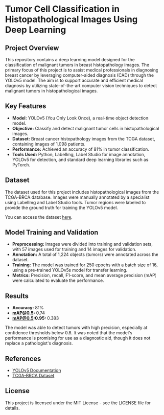 # Tumor Cell Classification in Histopathological Images Using Deep Learning

## Project Overview

This repository contains a deep learning model designed for the classification of malignant tumors in breast histopathology images. The primary focus of this project is to assist medical professionals in diagnosing breast cancer by leveraging computer-aided diagnosis (CAD) through the YOLOv5 model. The aim is to support accurate and efficient medical diagnosis by utilizing state-of-the-art computer vision techniques to detect malignant tumors in histopathological images.

## Key Features

- **Model:** YOLOv5 (You Only Look Once), a real-time object detection model.
- **Objective:** Classify and detect malignant tumor cells in histopathological images.
- **Dataset:** Breast cancer histopathology images from the TCGA dataset, containing images of 1,098 patients.
- **Performance:** Achieved an accuracy of 81% in tumor classification.
- **Tools Used:** Python, LabelImg, Label Studio for image annotation, YOLOv5 for detection, and standard deep learning libraries such as PyTorch.

## Dataset

The dataset used for this project includes histopathological images from the TCGA-BRCA database. Images were manually annotated by a specialist using LabelImg and Label Studio tools. Tumor regions were labeled to provide the ground truth for training the YOLOv5 model. 

You can access the dataset [here](https://portal.gdc.cancer.gov/projects/TCGA-BRCA).

## Model Training and Validation

- **Preprocessing:** Images were divided into training and validation sets, with 57 images used for training and 14 images for validation.
- **Annotation:** A total of 1,224 objects (tumors) were annotated across the dataset.
- **Training:** The model was trained for 250 epochs with a batch size of 16, using a pre-trained YOLOv5s model for transfer learning.
- **Metrics:** Precision, recall, F1-score, and mean average precision (mAP) were calculated to evaluate the performance.

## Results

- **Accuracy:** 81%
- **mAP@0.5:** 0.74
- **mAP@0.5:0.95:** 0.383

The model was able to detect tumors with high precision, especially at confidence thresholds below 0.8. It was noted that the model's performance is promising for use as a diagnostic aid, though it does not replace a pathologist's diagnosis.

## References

- [YOLOv5 Documentation](https://github.com/ultralytics/yolov5)
- [TCGA-BRCA Dataset](https://portal.gdc.cancer.gov/projects/TCGA-BRCA)
  
## License

This project is licensed under the MIT License - see the LICENSE file for details.
